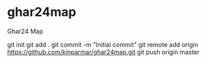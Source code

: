 # ghar24map
Ghar24 Map


git init
git add .
git commit -m "Initial commit"
git remote add origin https://github.com/kinparmar/ghar24map.git
git push origin master
